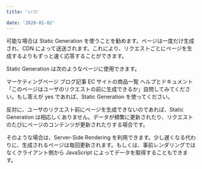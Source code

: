 ```yaml
---
title: 'いつ'

date: '2020-01-02'
---
```


可能な場合は Static Generation を使うことを勧めます。ページは一度だけ生成され、CDN によって送送されます。これにより、リクエストごとにページを生成するよりもずっと速く応答することができます。

Static Generation は次のようなページに使用できます。

マーケティングページ
ブログ記事
EC サイトの商品一覧
ヘルプとドキュメント
「このページはユーザのリクエストの前に生成できるか」自問してみてください。もし答えが yes であれば、Static Generation を使ってください。

反対に、ユーザのリクエスト前にページを生成できないのであれば、Static Generation は相応しくありません。データが頻繁に更新されたり、リクエストのたびにページのコンテンツが更新されたりする場合です。

そのような場合は、Server-Side Rendering を利用できます。少し遅くなる代わりに、生成されるページは毎回更新されます。もしくは、事前レンダリングではなくクライアント側から JavaScript によってデータを取得することもできます。
